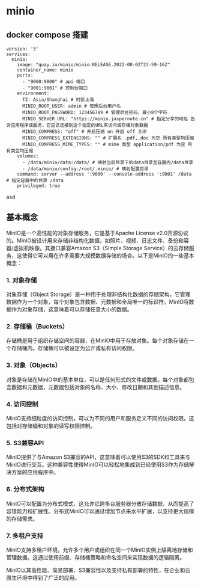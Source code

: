 # minio

## docker compose 搭建

```
version: '3'
services:
  minio:
    image: "quay.io/minio/minio:RELEASE.2022-08-02T23-59-16Z"
    container_name: minio
    ports:
      - "9000:9000" # api 端口
      - "9001:9001" # 控制台端口
    environment:
      TZ: Asia/Shanghai # 时区上海
      MINIO_ROOT_USER: admin # 管理后台用户名
      MINIO_ROOT_PASSWORD: 123456789 # 管理后台密码，最小8个字符
      MINIO_SERVER_URL: "https://minio.jaspernote.cn" # 指定分享的域名 告诉应用程序或服务，它应该连接到这个指定的URL来访问或存储对象数据
      MINIO_COMPRESS: "off" # 开启压缩 on 开启 off 关闭
      MINIO_COMPRESS_EXTENSIONS: "" # 扩展名 .pdf,.doc 为空 所有类型均压缩
      MINIO_COMPRESS_MIME_TYPES: "" # mime 类型 application/pdf 为空 所有类型均压缩
    volumes:
      - /data/minio/data:/data/ # 映射当前目录下的data目录至容器内/data目录  
      - /data/minio/config:/root/.minio/ # 映射配置目录
    command: server --address ':9000' --console-address ':9001' /data  # 指定容器中的目录 /data
    privileged: true
```

asd

## 基本概念

MinIO是一个高性能的对象存储服务，它是基于Apache License v2.0开源协议的。MinIO被设计用来存储非结构化数据，如照片、视频、日志文件、备份和容器/虚拟机映像。其接口兼容Amazon S3（Simple Storage Service）的云存储服务，这使得它可以用在许多需要大规模数据存储的场合。以下是MinIO的一些基本概念：

### 1. 对象存储

对象存储（Object Storage）是一种用于处理非结构化数据的存储架构，它管理数据作为一个对象，每个对象包含数据、元数据和全局唯一的标识符。MinIO将数据作为对象存储，这意味着可以存储任意大小的数据。

### 2. 存储桶（Buckets）

存储桶是用于组织存储空间的容器，在MinIO中用于存放对象。每个对象存储在一个存储桶内。存储桶可以被设定为公开或私有访问权限。

### 3. 对象（Objects）

对象是存储在MinIO中的基本单位，可以是任何形式的文件或数据。每个对象都包含数据和元数据，元数据包括对象的名称、大小、修改日期和其他描述信息。

### 4. 访问控制

MinIO支持细粒度的访问控制，可以为不同的用户和服务定义不同的访问权限。这包括对存储桶和对象的读写权限控制。

### 5. S3兼容API

MinIO提供了与Amazon S3兼容的API，这意味着可以使用S3的SDK和工具来与MinIO进行交互。这种兼容性使得MinIO可以轻松地集成到已经使用S3作为存储解决方案的应用程序中。

### 6. 分布式架构

MinIO可以配置为分布式模式，这允许它跨多台服务器分散存储数据，从而提高了容错能力和扩展性。分布式MinIO可以通过增加节点来水平扩展，以支持更大规模的存储需求。

### 7. 多租户支持

MinIO支持多租户环境，允许多个用户或组织在同一个MinIO实例上隔离地存储和管理数据。这通过使用前缀、存储桶策略和命名空间来实现数据的逻辑隔离。

MinIO以其高性能、简易部署、S3兼容性以及支持私有部署的特性，在企业和云原生环境中得到了广泛的应用。
